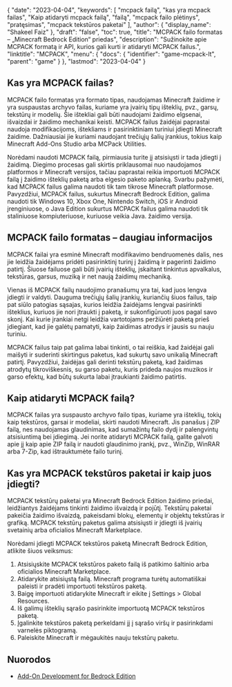 {
  "date": "2023-04-04",
  "keywords": [
"mcpack failą",
"kas yra mcpack failas",
"Kaip atidaryti mcpack failą",
"failą",
"mcpack failo plėtinys",
"pratęsimas",
"mcpack tekstūros paketai"
],
  "author": {
    "display_name": "Shakeel Faiz"
},
  "draft": "false",
  "toc": true,
  "title": "MCPACK failo formatas – „Minecraft Bedrock Edition“ priedas",
  "description": "Sužinokite apie MCPACK formatą ir API, kurios gali kurti ir atidaryti MCPACK failus.",
  "linktitle": "MCPACK",
  "menu": {
    "docs": {
      "identifier": "game-mcpack-lt",
      "parent": "game"
}
},
  "lastmod": "2023-04-04"
}

## Kas yra MCPACK failas?

MCPACK failo formatas yra formato tipas, naudojamas Minecraft žaidime ir yra suspaustas archyvo failas, kuriame yra įvairių tipų išteklių, pvz., garsų, tekstūrų ir modelių. Šie ištekliai gali būti naudojami žaidimo elgsenai, išvaizdai ir žaidimo mechanikai keisti. MCPACK failus žaidėjai paprastai naudoja modifikacijoms, ištekliams ir pasirinktiniam turiniui įdiegti Minecraft žaidime. Dažniausiai jie kuriami naudojant trečiųjų šalių įrankius, tokius kaip Minecraft Add-Ons Studio arba MCPack Utilities.

Norėdami naudoti MCPACK failą, pirmiausia turite jį atsisiųsti ir tada įdiegti į žaidimą. Diegimo procesas gali skirtis priklausomai nuo naudojamos platformos ir Minecraft versijos, tačiau paprastai reikia importuoti MCPACK failą į žaidimo išteklių paketą arba elgesio paketo aplanką. Svarbu pažymėti, kad MCPACK failus galima naudoti tik tam tikrose Minecraft platformose. Pavyzdžiui, MCPACK failus, sukurtus Minecraft Bedrock Edition, galima naudoti tik Windows 10, Xbox One, Nintendo Switch, iOS ir Android įrenginiuose, o Java Edition sukurtus MCPACK failus galima naudoti tik staliniuose kompiuteriuose, kuriuose veikia Java. žaidimo versija.

## MCPACK failo formatas – daugiau informacijos

MCPACK failai yra esminė Minecraft modifikavimo bendruomenės dalis, nes jie leidžia žaidėjams pridėti pasirinktinį turinį į žaidimą ir pagerinti žaidimo patirtį. Šiuose failuose gali būti įvairių išteklių, įskaitant tinkintus apvalkalus, tekstūras, garsus, muziką ir net naują žaidimų mechaniką.

Vienas iš MCPACK failų naudojimo pranašumų yra tai, kad juos lengva įdiegti ir valdyti. Dauguma trečiųjų šalių įrankių, kuriančių šiuos failus, taip pat siūlo patogias sąsajas, kurios leidžia žaidėjams lengvai pasirinkti išteklius, kuriuos jie nori įtraukti į paketą, ir sukonfigūruoti juos pagal savo skonį. Kai kurie įrankiai netgi leidžia vartotojams peržiūrėti paketą prieš įdiegiant, kad jie galėtų pamatyti, kaip žaidimas atrodys ir jausis su nauju turiniu.

MCPACK failus taip pat galima labai tinkinti, o tai reiškia, kad žaidėjai gali maišyti ir suderinti skirtingus paketus, kad sukurtų savo unikalią Minecraft patirtį. Pavyzdžiui, žaidėjas gali derinti tekstūrų paketą, kad žaidimas atrodytų tikroviškesnis, su garso paketu, kuris prideda naujos muzikos ir garso efektų, kad būtų sukurta labai įtraukianti žaidimo patirtis.

## Kaip atidaryti MCPACK failą?

MCPACK failas yra suspausto archyvo failo tipas, kuriame yra išteklių, tokių kaip tekstūros, garsai ir modeliai, skirti naudoti Minecraft. Jis panašus į ZIP failą, nes naudojamas glaudinimas, kad sumažintų failo dydį ir palengvintų atsisiuntimą bei įdiegimą. Jei norite atidaryti MCPACK failą, galite galvoti apie jį kaip apie ZIP failą ir naudoti glaudinimo įrankį, pvz., WinZip, WinRAR arba 7-Zip, kad ištrauktumėte failo turinį.

## Kas yra MCPACK tekstūros paketai ir kaip juos įdiegti?

MCPACK tekstūrų paketai yra Minecraft Bedrock Edition žaidimo priedai, leidžiantys žaidėjams tinkinti žaidimo išvaizdą ir pojūtį. Tekstūrų paketai pakeičia žaidimo išvaizdą, pakeisdami blokų, elementų ir objektų tekstūras ir grafiką. MCPACK tekstūrų paketus galima atsisiųsti ir įdiegti iš įvairių svetainių arba oficialios Minecraft Marketplace.

Norėdami įdiegti MCPACK tekstūros paketą Minecraft Bedrock Edition, atlikite šiuos veiksmus:

1. Atsisiųskite MCPACK tekstūros paketo failą iš patikimo šaltinio arba oficialios Minecraft Marketplace.
2. Atidarykite atsisiųstą failą. Minecraft programa turėtų automatiškai paleisti ir pradėti importuoti tekstūros paketą.
3. Baigę importuoti atidarykite Minecraft ir eikite į Settings > Global Resources.
4. Iš galimų išteklių sąrašo pasirinkite importuotą MCPACK tekstūros paketą.
5. Įgalinkite tekstūros paketą perkeldami jį į sąrašo viršų ir pasirinkdami varnelės piktogramą.
6. Paleiskite Minecraft ir mėgaukitės nauju tekstūrų paketu.

## Nuorodos

* [Add-On Development for Bedrock Edition](https://learn.microsoft.com/en-us/minecraft/creator/documents/gettingstarted)


